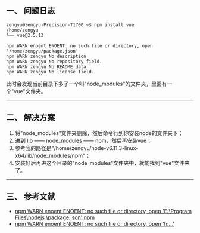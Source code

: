 ## 一、 问题日志
```shell
zengyu@zengyu-Precision-T1700:~$ npm install vue
/home/zengyu
└── vue@2.5.13 

npm WARN enoent ENOENT: no such file or directory, open '/home/zengyu/package.json'
npm WARN zengyu No description
npm WARN zengyu No repository field.
npm WARN zengyu No README data
npm WARN zengyu No license field.
```

此时会发现当前目录下多了一个叫"node_modules"的文件夹，里面有一个"vue"文件夹。

---
## 二、 解决方案

1. 将"node_modules"文件夹删除，然后命令行到你安装node的文件夹下；
2. 进到 lib —— node_modules —— npm，然后再安装vue；
3. 参考我的路径是"/home/zengyu/node-v6.11.3-linux-x64/lib/node_modules/npm"；
4. 安装好后再进这个目录的"node_modules"文件夹中，就能找到"vue"文件夹了。

---
## 三、 参考文献

- [npm WARN enoent ENOENT: no such file or directory, open 'E:\Program Files\nodejs \package.json' npm](http://blog.csdn.net/ltg01/article/details/60135489)
- [npm WARN enoent ENOENT: no such file or directory, open 'h:\...'](http://www.5imoban.net/jiaocheng/nodejs/2017/1026/2994.html)
